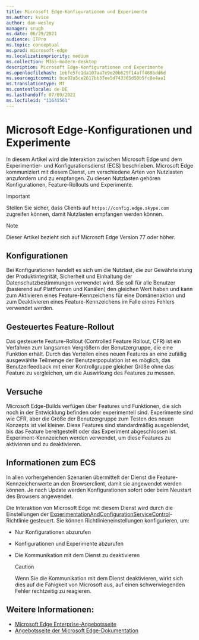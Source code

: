 ```yaml
---
title: Microsoft Edge-Konfigurationen und Experimente
ms.author: kvice
author: dan-wesley
manager: srugh
ms.date: 06/29/2021
audience: ITPro
ms.topic: conceptual
ms.prod: microsoft-edge
ms.localizationpriority: medium
ms.collection: M365-modern-desktop
description: Microsoft Edge-Konfigurationen und Experimente
ms.openlocfilehash: 1ebfe5fc1da107aa7e9e20b629f14aff468bdd6d
ms.sourcegitcommit: bce02a5ce2617bb37ee5d743365d50b5fc8e4aa1
ms.translationtype: MT
ms.contentlocale: de-DE
ms.lasthandoff: 07/09/2021
ms.locfileid: "11641561"
---
```

# <a name="microsoft-edge-configurations-and-experimentation"></a>Microsoft Edge-Konfigurationen und Experimente

In diesem Artikel wird die Interaktion zwischen Microsoft Edge und dem Experimentier- und Konfigurationsdienst (ECS) beschrieben. Microsoft Edge kommuniziert mit diesem Dienst, um verschiedene Arten von Nutzlasten anzufordern und zu empfangen. Zu diesen Nutzlasten gehören Konfigurationen, Feature-Rollouts und Experimente.

> [!IMPORTANT]
> Stellen Sie sicher, dass Clients auf `https://config.edge.skype.com` zugreifen können, damit Nutzlasten empfangen werden können.

> [!NOTE]
> Dieser Artikel bezieht sich auf Microsoft Edge Version 77 oder höher.

## <a name="configurations"></a>Konfigurationen

Bei Konfigurationen handelt es sich um die Nutzlast, die zur Gewährleistung der Produktintegrität, Sicherheit und Einhaltung der Datenschutzbestimmungen verwendet wird. Sie soll für alle Benutzer (basierend auf Plattformen und Kanälen) den gleichen Wert haben und kann zum Aktivieren eines Feature-Kennzeichens für eine Domänenaktion und zum Deaktivieren eines Feature-Kennzeichens im Falle eines Fehlers verwendet werden.

## <a name="controlled-feature-rollout"></a>Gesteuertes Feature-Rollout

Das gesteuerte Feature-Rollout (Controlled Feature Rollout, CFR) ist ein Verfahren zum langsamen Vergrößern der Benutzergruppe, die eine Funktion erhält. Durch das Verteilen eines neuen Features an eine zufällig ausgewählte Teilmenge der Benutzerpopulation ist es möglich, das Benutzerfeedback mit einer Kontrollgruppe gleicher Größe ohne das Feature zu vergleichen, um die Auswirkung des Features zu messen.

## <a name="experiments"></a>Versuche

Microsoft Edge-Builds verfügen über Features und Funktionen, die sich noch in der Entwicklung befinden oder experimentell sind. Experimente sind wie CFR, aber die Größe der Benutzergruppe zum Testen des neuen Konzepts ist viel kleiner. Diese Features sind standardmäßig ausgeblendet, bis das Feature bereitgestellt oder das Experiment abgeschlossen ist. Experiment-Kennzeichen werden verwendet, um diese Features zu aktivieren und zu deaktivieren.

## <a name="about-the-ecs"></a>Informationen zum ECS

In allen vorhergehenden Szenarien übermittelt der Dienst die Feature-Kennzeichenwerte an den Browserclient, damit sie angewendet werden können. Je nach Update werden Konfigurationen sofort oder beim Neustart des Browsers angewendet.

Die Interaktion von Microsoft Edge mit diesem Dienst wird durch die Einstellungen der [ExperimentationAndConfigurationServiceControl](./microsoft-edge-policies.md#experimentationandconfigurationservicecontrol)-Richtlinie gesteuert. Sie können Richtlinieneinstellungen konfigurieren, um:

- Nur Konfigurationen abzurufen
- Konfigurationen und Experimente abzurufen
- Die Kommunikation mit dem Dienst zu deaktivieren

  > [!CAUTION]
  > Wenn Sie die Kommunikation mit dem Dienst deaktivieren, wirkt sich dies auf die Fähigkeit von Microsoft aus, auf einen schwerwiegenden Fehler rechtzeitig zu reagieren.

## <a name="see-also"></a>Weitere Informationen:

- [Microsoft Edge Enterprise-Angebotsseite](https://www.microsoftedgeinsider.com/enterprise)
- [Angebotsseite der Microsoft Edge-Dokumentation](./index.yml)